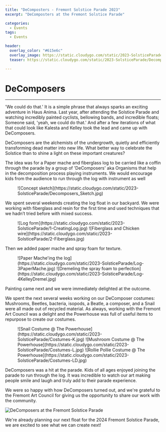 ```yaml
---
title: "DeComposters - Fremont Solstice Parade 2023"
excerpt: "DeComposters at the Fremont Solstice Parade"

categories:
  - Events
tags:
  - Events

header:
  overlay_color: "#615e6c"
  overlay_image: https://static.cloudygo.com/static/2023-SolsticeParade/Decomposers_at_Parade_Wide.jpg
  teaser: https://static.cloudygo.com/static/2023-SolsticeParade/Decomposers_at_Parade_Wide.jpg

---
```


# DeComposers
---

'We could do that.' It is a simple phrase that always sparks an exciting adventure in Haus Anima. Last year, after attending the Solstice Parade and watching incredibly painted cyclists, bellowing bands, and incredible floats; Someone said, 'yeah, we could do that.' And after a few iterations of what that could look like Kalesta and Kelley took the lead and came up with DeComposers.


DeComposers are the alchemists of the undergrowth, quietly and efficiently transforming dead matter into new life. What better way to celebrate the Solstice than to shine a light on these important creatures?

The idea was for a Paper mache and fiberglass log to be carried like a coffin through the parade by a group of 'DeComposers' aka Organisms that help in the decomposition process playing instruments. We would encourage kids from the audience to run through the log with instrument as well

<figure class="half" markdown="span">
![Concept sketch](https://static.cloudygo.com/static/2023-SolsticeParade/Decomposers_Sketch.jpg)
</figure>

We spent several weekends creating the log float in our backyard. We were working with fiberglass and resin for the first time and used techniques that we hadn’t tried before with mixed success.

<figure class="half" markdown="span">
![Log form](https://static.cloudygo.com/static/2023-SolsticeParade/1-CreatingLog.jpg)
![Fiberglass and Chicken wire](https://static.cloudygo.com/static/2023-SolsticeParade/2-Fiberglass.jpg)
</figure>

Then we added paper mache and spray foam for texture.

<figure class="half" markdown="span">
![Paper Mache'ing the log](https://static.cloudygo.com/static/2023-SolsticeParade/Log-3PaperMache.jpg)
![Dremeling the spray foam to perfection](https://static.cloudygo.com/static/2023-SolsticeParade/Log-4KelleyDremel.jpg)
</figure>

Painting came next and we were immediately delighted at the outcome.

We spent the next several weeks working on our DeComposer costumes: Mushrooms, Beetles, bacteria, isopods, a Beatle, a composer, and a Snail were all made out of recycled material. As always, working with the Fremont Art Council was a delight and the Powerhouse was full of useful items to repurpose to create our costumes.

<figure class="third" markdown="span">
![Snail Costume @ The Powerhouse](https://static.cloudygo.com/static/2023-SolsticeParade/Costumes-K.jpg)
![Mushroom Costume @ The Powerhouse](https://static.cloudygo.com/static/2023-SolsticeParade/Costumes-L.jpg)
![Rollie Pollie Costume @ The Powerhouse](https://static.cloudygo.com/static/2023-SolsticeParade/Costumes-LD.jpg)
</figure>


DeComposers was a hit at the parade. Kids of all ages enjoyed joining the parade to run through the log. It was incredible to watch our art making people smile and laugh and truly add to their parade experience.

We were so happy with how DeComposers turned out, and we're grateful to the Fremont Art Council for giving us the opportunity to share our work with the community.

![DeComposers at the Fremont Solstice Parade](https://static.cloudygo.com/static/2023-SolsticeParade/Decomposers_at_Parade_Wide.jpg)

We're already planning our next float for the 2024 Fremont Solstice Parade, we are excited to see what we can create next!
